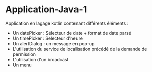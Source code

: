 # Application-Java-1

Application en lagage kotlin contenant différents éléments :

- Un datePicker : Sélecteur de date + format de date parsé
- Un timePicker : Selecteur d'heure
- Un alertDialog : un message en pop-up
- L'utilisation du service de localisation précédé de la demande de permission 
- L'utilisation d'un broadcast 
- Un menu 

